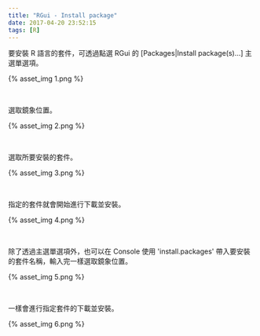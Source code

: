 ```yaml
---
title: "RGui - Install package"
date: 2017-04-20 23:52:15
tags: [R]
---
```


要安裝 R 語言的套件，可透過點選 RGui 的 [Packages|Install package(s)...] 主選單選項。  

<!-- More -->

{% asset_img 1.png %}

<br/>


選取鏡象位置。  

{% asset_img 2.png %}

<br/>


選取所要安裝的套件。  

{% asset_img 3.png %}

<br/>


指定的套件就會開始進行下載並安裝。  

{% asset_img 4.png %}

<br/>


除了透過主選單選項外，也可以在 Console 使用 'install.packages' 帶入要安裝的套件名稱，輸入完一樣選取鏡象位置。  

{% asset_img 5.png %}

<br/>


一樣會進行指定套件的下載並安裝。  

{% asset_img 6.png %}

<br/>


